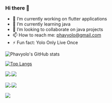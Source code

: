 ### Hi there 👋


<!-- **Phavyolo/Phavyolo** is a ✨ _special_ ✨ repository because its `README.md` (this file) appears on your GitHub profile. -->

<!-- Here are some ideas to get you started: -->

- 🔭 I’m currently working on flutter applications
- 🌱 I’m currently learning java
- 👯 I’m looking to collaborate on java projects
- 📫 How to reach me: phavyolo@gmail.com
- ⚡ Fun fact: Yolo Only Live Once

![Phavyolo's GitHub stats](https://github-readme-stats.vercel.app/api?username=Phavyolo&show_icons=true&theme=merko&count_private=true)

[![Top Langs](https://github-readme-stats.vercel.app/api/top-langs/?username=Phavyolo&layout=compact&theme=merko)](https://github.com/Phavylolo/github-readme-stats)

<!-- [![Readme Card](https://github-readme-stats.vercel.app/api/pin/?username=Phavyolo&repo=functional-programming-with-java&theme=merko)](https://github.com/Phavyolo/functional-programming-with-java)

[![Readme Card](https://github-readme-stats.vercel.app/api/pin/?username=Phavyolo&repo=simple_calculator_with_getx&theme=merko)](https://github.com/Phavyolo/simple_calculator_with_getx)

[![Readme Card](https://github-readme-stats.vercel.app/api/pin/?username=Phavyolo&repo=mockito&theme=merko)](https://github.com/Phavyolo/mockito)

[![Readme Card](https://github-readme-stats.vercel.app/api/pin/?username=Phavyolo&repo=junit&theme=merko)](https://github.com/Phavyolo/junit) -->


<a href="https://github.com/Phavyolo/functional-programming-with-java">
  <img align="center" src="https://github-readme-stats.vercel.app/api/pin/?username=Phavyolo&repo=functional-programming-with-java&theme=merko" />
</a>

<a href="https://github.com/Phavyolo/simple_calculator_with_getx">
  <img align="center" src="https://github-readme-stats.vercel.app/api/pin/?username=Phavyolo&repo=simple_calculator_with_getx&theme=merko" />
</a>

<br>
<br>

<a href="https://github.com/Phavyolo/mockito">
  <img align="center" src="https://github-readme-stats.vercel.app/api/pin/?username=Phavyolo&repo=mockito&theme=merko" />
</a>

<a href="https://github.com/Phavyolo/junit">
  <img align="center" src="https://github-readme-stats.vercel.app/api/pin/?username=Phavyolo&repo=junit&theme=merko" />
</a>

<br>
<br>

<a href="https://github.com/Phavyolo/decentralized_bank_dapp">
  <img align="center" src="https://github-readme-stats.vercel.app/api/pin/?username=Phavyolo&repo=mockito&theme=merko" />
</a>

<!-- <a href="https://github.com/Phavyolo/junit">
  <img align="center" src="https://github-readme-stats.vercel.app/api/pin/?username=Phavyolo&repo=junit&theme=merko" />
</a> -->



